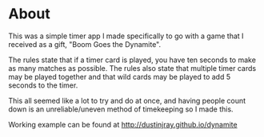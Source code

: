 # About

This was a simple timer app I made specifically to go with a game that I received as a gift, "Boom Goes the Dynamite".

The rules state that if a timer card is played, you have ten seconds to make as many matches as possible. The rules also state that multiple timer cards may be played together and that wild cards may be played to add 5 seconds to the timer. 

This all seemed like a lot to try and do at once, and having people count down is an unreliable/uneven method of timekeeping so I made this. 

Working example can be found at http://dustinjray.github.io/dynamite